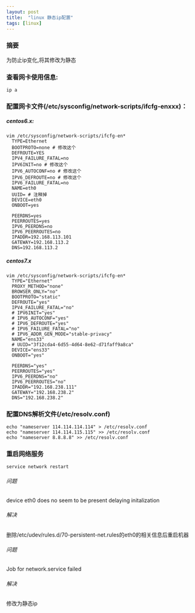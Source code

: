 ```yaml
---
layout: post
title:  "linux 静态ip配置"
tags: [linux]
---
```

### 摘要
为防止ip变化,将其修改为静态
<!--excerpt-->
### 查看网卡使用信息:
```shell
ip a
```
### 配置网卡文件(/etc/sysconfig/network-scripts/ifcfg-enxxx)：
##### centos6.x:
```shell
vim /etc/sysconfig/network-scripts/ifcfg-en*
  TYPE=Ethernet
  BOOTPROTO=none # 修改这个
  DEFROUTE=YES
  IPV4_FAILURE_FATAL=no
  IPV6INIT=no # 修改这个
  IPV6_AUTOCONF=no # 修改这个
  IPV6_DEFROUTE=no # 修改这个
  IPV6_FAILURE_FATAL=no
  NAME=eth0
  UUID= # 注释掉
  DEVICE=eth0
  ONBOOT=yes

  PEERDNS=yes
  PEERROUTES=yes
  IPV6_PEERDNS=no
  IPV6_PEERROUTES=no
  IPADDR=192.168.113.101
  GATEWAY=192.168.113.2
  DNS=192.168.113.2
```
##### centos7.x
```shell
vim /etc/sysconfig/network-scripts/ifcfg-en*
  TYPE="Ethernet"
  PROXY_METHOD="none"
  BROWSER_ONLY="no"
  BOOTPROTO="static"
  DEFROUTE="yes"
  IPV4_FAILURE_FATAL="no"
  # IPV6INIT="yes"
  # IPV6_AUTOCONF="yes"
  # IPV6_DEFROUTE="yes"
  # IPV6_FAILURE_FATAL="no"
  # IPV6_ADDR_GEN_MODE="stable-privacy"
  NAME="ens33"
  # UUID="3f12cda4-6d55-4d64-8e62-d71faff9a8ca"
  DEVICE="ens33"
  ONBOOT="yes"

  PEERDNS="yes"
  PEERROUTES="yes"
  IPV6_PEERDNS="no"
  IPV6_PEERROUTES="no"
  IPADDR="192.168.238.111"
  GATEWAY="192.168.238.2"
  DNS="192.168.238.2"
```
### 配置DNS解析文件(/etc/resolv.conf)
```shell
echo "nameserver 114.114.114.114" > /etc/resolv.conf
echo "nameserver 114.114.115.115" >> /etc/resolv.conf
echo "nameserver 8.8.8.8" >> /etc/resolv.conf
```
### 重启网络服务
```shell
service network restart
```

###### 问题
device eth0 does no seem to be present delaying initalization
###### 解决
删除/etc/udev/rules.d/70-persistent-net.rules的eth0的相关信息后重启机器
###### 问题
Job for network.service failed
###### 解决
修改为静态ip
